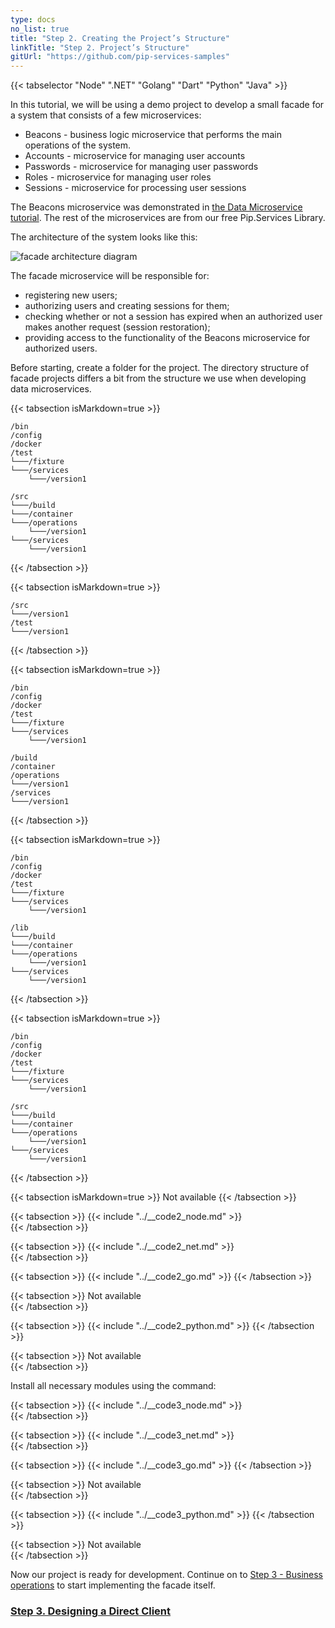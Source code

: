 ```yaml
---
type: docs
no_list: true
title: "Step 2. Creating the Project’s Structure"
linkTitle: "Step 2. Project’s Structure" 
gitUrl: "https://github.com/pip-services-samples"
---
```


{{< tabselector "Node" ".NET" "Golang" "Dart" "Python" "Java" >}}

In this tutorial, we will be using a demo project to develop a small facade for a system that consists of a few microservices:

- Beacons - business logic microservice that performs the main operations of the system.
- Accounts - microservice for managing user accounts
- Passwords - microservice for managing user passwords
- Roles - microservice for managing user roles
- Sessions - microservice for processing user sessions

The Beacons microservice was demonstrated in [the Data Microservice tutorial](../../data_microservice). The rest of the microservices are from our free Pip.Services Library.


The architecture of the system looks like this:

![facade architecture diagram](/images/tutorials/microservice_facade/facade_architecture_diagram1.png)

The facade microservice will be responsible for:

- registering new users;
- authorizing users and creating sessions for them;
- checking whether or not a session has expired when an authorized user makes another request (session restoration);
- providing access to the functionality of the Beacons microservice for authorized users.

Before starting, create a folder for the project. The directory structure of facade projects differs a bit from the structure we use when developing data microservices.

{{< tabsection isMarkdown=true >}}

```
/bin
/config
/docker
/test
└───/fixture
└───/services
    └───/version1

/src
└───/build
└───/container
└───/operations
    └───/version1
└───/services
    └───/version1
```
{{< /tabsection >}}

{{< tabsection isMarkdown=true >}}
```
/src
└───/version1
/test
└───/version1
```
{{< /tabsection >}}

{{< tabsection isMarkdown=true >}}

```
/bin
/config
/docker
/test
└───/fixture
└───/services
    └───/version1

/build
/container
/operations
└───/version1
/services
└───/version1
```
{{< /tabsection >}}

{{< tabsection isMarkdown=true >}}

```
/bin
/config
/docker
/test
└───/fixture
└───/services
    └───/version1

/lib
└───/build
└───/container
└───/operations
    └───/version1
└───/services
    └───/version1
```
{{< /tabsection >}}

{{< tabsection isMarkdown=true >}}

```
/bin
/config
/docker
/test
└───/fixture
└───/services
    └───/version1

/src
└───/build
└───/container
└───/operations
    └───/version1
└───/services
    └───/version1
```
{{< /tabsection >}}

{{< tabsection isMarkdown=true >}}
Not available
{{< /tabsection >}}



{{< tabsection >}}
  {{< include "../__code2_node.md" >}}  
{{< /tabsection >}}

{{< tabsection >}}
  {{< include "../__code2_net.md" >}}    
{{< /tabsection >}}

{{< tabsection >}}
  {{< include "../__code2_go.md" >}}
{{< /tabsection >}}

{{< tabsection >}}
  Not available   
{{< /tabsection >}}

{{< tabsection >}}
  {{< include "../__code2_python.md" >}}
{{< /tabsection >}}

{{< tabsection >}}
  Not available  
{{< /tabsection >}}

Install all necessary modules using the command:

{{< tabsection >}}
  {{< include "../__code3_node.md" >}}  
{{< /tabsection >}}

{{< tabsection >}}
  {{< include "../__code3_net.md" >}}    
{{< /tabsection >}}

{{< tabsection >}}
  {{< include "../__code3_go.md" >}}
{{< /tabsection >}}

{{< tabsection >}}
  Not available   
{{< /tabsection >}}

{{< tabsection >}}
  {{< include "../__code3_python.md" >}}
{{< /tabsection >}}

{{< tabsection >}}
  Not available  
{{< /tabsection >}}

Now our project is ready for development. Continue on to [Step 3 - Business operations](../step2) to start implementing the facade itself.


<span class="hide-title-link">

### [Step 3. Designing a Direct Client](../step2)

</span>
